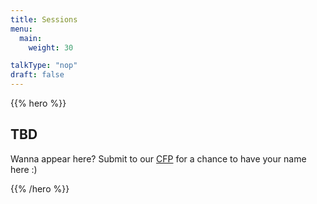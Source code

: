 ```yaml
---
title: Sessions
menu:
  main:
    weight: 30

talkType: "nop"
draft: false    
---
```


{{% hero %}}
## TBD
Wanna appear here?
Submit to our [CFP](https://2020.bsidestlv.com/blog/cfp/) for a chance to have your name here :)

<!-- TODO: filter and search -->

{{% /hero %}}
